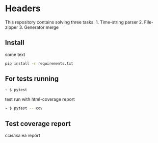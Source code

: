 # Headers
This repository contains solving three tasks.
    1. Time-string parser
    2. File-zipper
    3. Generator merge 
     
## Install

some text

```bash
pip install -r requirements.txt
```

## For tests running

```bash
~ $ pytest   
```
test run with html-coverage report
```bash
~ $ pytest -- cov  
```

##  Test coverage report

ссылка на report


